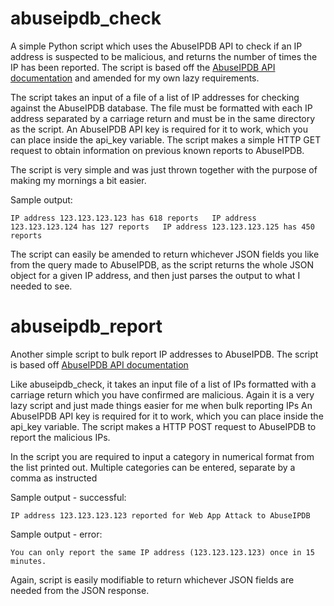 # abuseipdb_check

A simple Python script which uses the AbuseIPDB API to check if an IP address is suspected to be malicious, and returns the number of times the IP has been reported. The script is based off the [AbuseIPDB API documentation](https://docs.abuseipdb.com/?python#check-endpoint) and amended for my own lazy requirements. 

The script takes an input of a file of a list of IP addresses for checking against the AbuseIPDB database. The file must be formatted with each IP address separated by a carriage return and must be in the same directory as the script. An AbuseIPDB API key is required for it to work, which you can place inside the api_key variable. The script makes a simple HTTP GET request to obtain information on previous known reports to AbuseIPDB.

The script is very simple and was just thrown together with the purpose of making my mornings a bit easier.

Sample output:

`IP address 123.123.123.123 has 618 reports  
IP address 123.123.123.124 has 127 reports  
IP address 123.123.123.125 has 450 reports`

The script can easily be amended to return whichever JSON fields you like from the query made to AbuseIPDB, as the script returns the whole JSON object for a given IP address, and then just parses the output to what I needed to see.


# abuseipdb_report

Another simple script to bulk report IP addresses to AbuseIPDB. The script is based off [AbuseIPDB API documentation](https://docs.abuseipdb.com/?python#report-endpoint)

Like abuseipdb_check, it takes an input file of a list of IPs formatted with a carriage return which you have confirmed are malicious. Again it is a very lazy script and just made things easier for me when bulk reporting IPs An AbuseIPDB API key is required for it to work, which you can place inside the api_key variable. The script makes a HTTP POST request to AbuseIPDB to report the malicious IPs.

In the script you are required to input a category in numerical format from the list printed out. Multiple categories can be entered, separate by a comma as instructed

Sample output - successful:

`IP address 123.123.123.123 reported for Web App Attack to AbuseIPDB`

Sample output - error:

`You can only report the same IP address (123.123.123.123) once in 15 minutes.`

Again, script is easily modifiable to return whichever JSON fields are needed from the JSON response.
